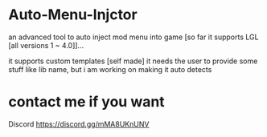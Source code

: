 # Auto-Menu-Injctor
an advanced tool to auto inject mod menu into game [so far it supports LGL [all versions 1 ~ 4.0]]...

it supports custom templates [self made] it needs the user to provide some stuff like lib name, but i am working on making it auto detects 

# contact me if you want 
Discord 
https://discord.gg/mMA8UKnUNV
